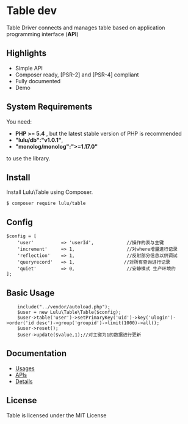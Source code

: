 # Table dev

Table Driver connects and manages table based on application programming interface (**API**) 

## Highlights

- Simple API
- Composer ready, [PSR-2] and [PSR-4] compliant
- Fully documented
- Demo


## System Requirements

You need:

- **PHP >= 5.4** , but the latest stable version of PHP is recommended
- **"lulu/db":"v1.0.1"**,
- **"monolog/monolog":">=1.17.0"**

to use the library.

## Install

Install Lulu\Table using Composer.

    $ composer require lulu/table

## Config
```
$config = [
    'user'          => 'userId',            //操作的表与主键
    'increment'     => 1,                   //对where增量进行记录
    'reflection'    => 1,                   //反射部分信息以供调试
    'queryrecord'   => 1,                  //对所有查询进行记录
    'quiet'         => 0,                   //安静模式 生产环境的
];
```

## Basic Usage
```
    include("../vendor/autoload.php");
    $user = new Lulu\Table\Table($config);
    $user->table('user')->setPrimaryKey('uid')->key('ulogin')->order('id desc')->group('groupid')->limit(1000)->all();           
    $user->reset();
    $user->update($value,1);//对主键为1的数据进行更新
```

## Documentation
- [Usages](https://github.com/siluzhou/TABLE/blob/master/docs/01-usage.md)
- [APIs](https://github.com/siluzhou/TABLE/edit/master/docs/02-APIs.md)
- [Details](https://github.com/siluzhou/TABLE/blob/master/docs/03-Details.md)

## License

Table is licensed under the MIT License
